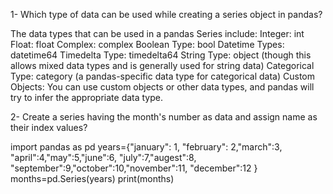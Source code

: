 1- Which type of data can be used while creating a series object in pandas?

The data types that can be used in a pandas Series include:
Integer: int
Float: float
Complex: complex
Boolean Type:
bool
Datetime Types:
datetime64
Timedelta Type:
timedelta64
String Type:
object (though this allows mixed data types and is generally used for string data)
Categorical Type:
category (a pandas-specific data type for categorical data)
Custom Objects:
You can use custom objects or other data types, and pandas will try to infer the appropriate data type.

2- Create a series having the month's number as data and assign name as their index values? 

import pandas as pd
years={"january": 1, "february": 2,"march":3, 
       "april":4,"may":5,"june":6, "july":7,"augest":8,
       "september":9,"october":10,"november":11,
       "december":12
    }
months=pd.Series(years)
print(months)
